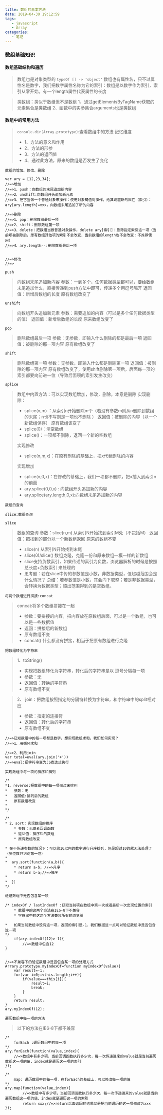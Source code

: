 ```yaml
---
title: 数组的基本方法
date: 2019-04-30 19:12:59
tags:
   - javascript  
   - Array
categories:
   - 笔记
---
```

### 数组基础知识
#### 数组基础结构和遍历
> 数组也是对象类型的 `typeOf [] -> 'object'`
> 数组也有属性名，只不过属性名是数字，我们把数字属性名称为它的索引：数组是以数字作为索引，索引从零开始。有一个length属性代表属性的长度


> 类数组：类似于数组但不是数组
> 1、通过getElementsByTagName获取的元素集合是类数组
> 2、函数中的实参集合arguments也是类数组



#### 数组中的常用方法
> `console.dir(Array.prototype)`:查看数组中的方法
> 记忆维度
>  - 1、方法的意义和作用
>  - 2、方法的形参
>  - 3、方法的返回值
>  - 4、通过此方法，原来的数组是否发生了变化


`数组的增加、修改、删除`
```
var ary = [12,23,34];
//=>增加
//=>1、push：向数组的末尾追加新内容
//=>2、unshift:向数组开头追加新元素
//=>3、把它当做一个普通对象来操作：使用对象键值对操作，给其设置新的属性（索引）：ary[ary.length]=xxx，向数组末尾追加了新的内容

//=>删除
//=>1、pop：删除数组最后一项
//=>2、shift：删除数组第一项
//=>3、delete：把数组当做普通对象操作，delete ary[索引]：删除指定索引这一项（当前项被删除后，原有数组其他项的索引不会改变，当前数组的length也不会改变：不推荐使用）
//=>4、ary.length--:删除数组最后一项


//=>修改
//=>
```
`push`
> 向数组末尾追加新内容
> 参数：一到多个，任何数据类型都可以，要给数组末尾追加什么，直接传递到push方法中即可，传递多个用逗号隔开
> 返回值：新增后数组的长度
> 原有数组改变了

`unshift`
> 向数组开头追加新元素
> 参数：需要追加的内容（可以是多个任何数据类型的值）
> 返回值：新增后数组的长度
> 原来数组改变了

`pop`
> 删除数组最后一项
> 参数：无参数，即输入什么删除的都是最后一项
> 返回值：被删除的那一项内容
> 原有数组改变了

`shift`
> 删除数组第一项
> 参数：无参数，即输入什么都是删除第一项
> 返回值：被删除的那一项内容
> 原有数组改变了，使用shift删除第一项后，后面每一项的索引都要向前进一位（导致后面项的索引发生改变）

`splice`
> 数组中内置方法：可以实现数组增加，修改，删除，本意是删除
> 实现删除：
> - splice(n,m) ：从索引n开始删除m个（若没有参数m则从n删除到数组的末尾；n也不写则是一项也不删除 ）   返回值：被删除的内容（以一个新数组保存）   原有数组该变了
> - splice(0)：清空数组
> - splice()：一项都不删除，返回一个新的空数组
> 
> 实现修改
> - splice(n,m,x)：在原有删除的基础上，把x代替删除的内容
>  
>  
> 实现增加
>  - splice(n,0,x)：在修改的基础上，我们一项都不删除，把x插入到索引n的前面
>  - ary.splice(0,0,x)  : 向数组开头追加新的内容
>  - ary.splice(ary.length,0,x):向数组末尾追加新的内容

`数组的查询`
> 
```
slice:数组查询

```
`slice`
> 数组的查询
> 参数：slice(n,m)  从索引N开始找到索引M处（不包括M）
> 返回值：把找到的部分以一个新数组返回
> 原来的数组不变
> - slice(n) 从索引N开始找到末尾
> - slice(0)/slice()  数组克隆，克隆一份和原来数组一模一样的新数组
> - slice支持负数索引，如果传递的索引为负数，浏览器解析的时候是按照 总长度+负数索引 来处理的
> - 思考题：若在slice中传的参数值是小数，非数据类型，值超越范围会是什么情况？
> 总结：若参数值是小数，其会向下取整；若是非数据类型，会转换为数据类型；超出范围得到的是空数组。

<!-- more -->

`将两个数组进行拼接:concat`
> concat:将多个数组拼接在一起
> - 参数：要拼接的内容，把内容放在原数组后面，可以是一个数组，也可以是一些数据值
> - 返回：拼接后的新数组
> - 原有数组不变
> - concat()  什么都没有拼接，相当于把原有数组进行克隆


`把数组转化为字符串`
> 1、toString()
> - 实现把数组转化为字符串，转化后的字符串是以 逗号分隔每一项
> - 参数：无
> - 返回值：转换的字符串
> - 原有数组不变

>2、 join：把数组按照指定的分隔符转换为字符串，和字符串中的split相对应
> - 参数：指定的连接符
> - 返回值：转化后的字符串
> - 原有数组不变

```
//=>已知数组中的每一项都是数字，想实现数组求和，我们如何实现？
//=>1、用循环求和

//=>2、利用join
var total=eval(ary.join('+'))
//=>eval:把字符串变为JS表达式执行

```

`实现数组中每一项的排序和排列`
```
/*
*1、reverse:把数组中的每一项倒过来排列
*	参数：无
*	返回值:排列后的数组
*	原有数组改变
*
*/

/*
* 2、sort：实现数组的排序
	* 参数：无或者回调函数
	* 返回值：排序后的数组
	* 原有数组改变
	
* 在不传递参数的情况下：可以给10以内的数字进行升序排列，但是超过10的就无法处理了（多位数只识别第一位）
*  
*  ary.sort(function(a,b)){
	* return a-b; //=>升序
	* return b-a;//=>降序
*  
*  }）
*/
```
`验证数组中是否包含某一项`
```
/* indexOf / lastIndexOf :获取当前项在数组中第一次或者最后一次出现位置的索引
	* 数组中的这两个方法在IE6-8下不兼容
	* 字符串中的这两个方法兼容所有的浏览器

*	如果当前数组中没有这一项，返回的索引是-1，我们根据这一点可以验证数组中是否包含这一项
*/	
	if(ary.indexOf(12)>-1){
		//=>数组中包含12
}


//=>不兼容下的验证数组中是否包含某一项的处理方式
Arrary.prototype.myIndexOf=function myIndexOf(value){
	var result=-1;
	for(var i=0;i<this.length;i++){
		if(value===this[i]){
			result=i;
			break;
		}
	}
	return result;
}
ary.myIndexOf(12);
```

`遍历数组中每一项的方法`
> 以下的方法在IE6-8下都不兼容
```
/* 
	forEach :遍历数组中的每一项
*/
ary.forEach(function(value,index){
	//=>数组中有多少项，当前回调函数执行多少次，每一次传递进来的value就是当前遍历数组这一项的值，index就是遍历这一项的索引
});

/*
	map: 遍历数组中的每一项，在forEach的基础上，可以修改每一项的值
*/
ary.map(function(value,index){
		//=>数组中有多少项，当前回调函数执行多少次，每一次传递进来的value就是当前遍历数组这一项的值，index就是遍历这一项的索引
		return xxx;//=>return后面返回的结果就是把当前遍历的这一项修改为xxx
});
```

